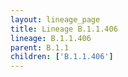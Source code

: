 ```yaml
---
layout: lineage_page
title: Lineage B.1.1.406
lineage: B.1.1.406
parent: B.1.1
children: ['B.1.1.406']
---
```

